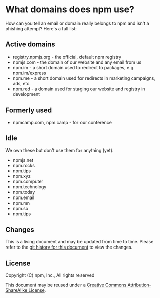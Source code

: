 # What domains does npm use?

How can you tell an email or domain really belongs to npm and isn't a phishing attempt? Here's a full list:

## Active domains

* registry.npmjs.org - the official, default npm registry
* npmjs.com - the domain of our website and any email from us
* npm.im - a short domain used to redirect to packages, e.g. npm.im/express
* npm.me - a short domain used for redirects in marketing campaigns, ads, etc.
* npm.red - a domain used for staging our website and registry in development

## Formerly used

* npmcamp.com, npm.camp - for our conference

## Idle

We own these but don't use them for anything (yet).

* npmjs.net
* npm.rocks
* npm.tips
* npm.xyz
* npm.computer
* npm.technology
* npm.today
* npm.email
* npm.mn
* npm.so
* npm.tips

## Changes

This is a living document and may be updated from time to time.
Please refer to the [git history for this
document](https://github.com/npm/policies/commits/master/domains.md)
to view the changes.

## License

Copyright (C) npm, Inc., All rights reserved

This document may be reused under a [Creative Commons
Attribution-ShareAlike
License](https://creativecommons.org/licenses/by-sa/4.0/).
